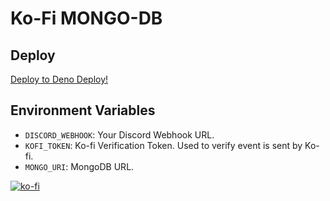 # Ko-Fi MONGO-DB

## Deploy

[Deploy to Deno Deploy!](https://dash.deno.com/new?url=https://raw.githubusercontent.com/Adivise/Ko-Fi/main/mod.ts&env=DISCORD_WEBHOOK,KOFI_TOKEN,MONGO_URI)

## Environment Variables

- `DISCORD_WEBHOOK`: Your Discord Webhook URL.
- `KOFI_TOKEN`: Ko-fi Verification Token. Used to verify event is sent by Ko-fi.
- `MONGO_URI`: MongoDB URL.
 
[![ko-fi](https://www.ko-fi.com/img/githubbutton_sm.svg)](https://ko-fi.com/nanotect)
